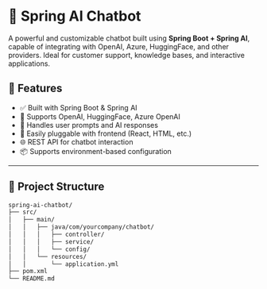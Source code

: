 # 🤖 Spring AI Chatbot

A powerful and customizable chatbot built using **Spring Boot + Spring AI**, capable of integrating with OpenAI, Azure, HuggingFace, and other providers. Ideal for customer support, knowledge bases, and interactive applications.

## 🚀 Features

- ✅ Built with Spring Boot & Spring AI
- 🧠 Supports OpenAI, HuggingFace, Azure OpenAI
- 💬 Handles user prompts and AI responses
- 🔌 Easily pluggable with frontend (React, HTML, etc.)
- 🌐 REST API for chatbot interaction
- 📦 Supports environment-based configuration

---

## 📁 Project Structure

```bash
spring-ai-chatbot/
├── src/
│   ├── main/
│   │   ├── java/com/yourcompany/chatbot/
│   │   │   ├── controller/
│   │   │   ├── service/
│   │   │   └── config/
│   │   └── resources/
│   │       └── application.yml
├── pom.xml
└── README.md
